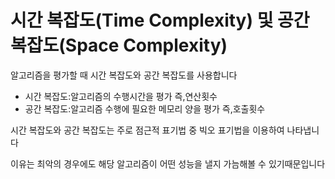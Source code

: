 # 시간 복잡도(Time Complexity) 및 공간 복잡도(Space Complexity)

알고리즘을 평가할 때 시간 복잡도와 공간 복잡도를 사용합니다 

* 시간 복잡도:알고리즘의 수행시간을 평가 즉,연산횟수
* 공간 복잡도:알고리즘 수행에 필요한 메모리 양을 평가 즉,호출횟수 

시간 복잡도와 공간 복잡도는 주로 점근적 표기법 중 빅오 표기법을 이용하여 나타냅니다 

이유는 최악의 경우에도 해당 알고리즘이 어떤 성능을 낼지 가늠해볼 수 있기때문입니다 
